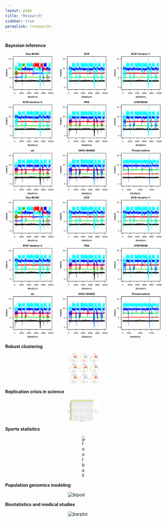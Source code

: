 ```yaml
---
layout: page
title: "Research"
sidebar: true
permalink: /research/
---
```




<div class="two-columns">
  <div class="column">
     <p>
     <strong>Bayesian inference</strong> 
    </p>
<img src="ls.png" alt="bayesian">
  </div>
<div class="column">
    <img src="ls.png" alt="bayesian">
  </div>
</div>

<div class="two-columns">
  <div class="column">
     <p>
     <strong>Robust clustering</strong> 
    </p>
  </div>
<div class="column">
    <img src="cl.jpg" alt="clustering" style="display: block; margin: auto;" width="100">
  </div>
</div>


<div class="two-columns">
  <div class="column">
     <p>
     <strong>Replication crisis in science</strong> 
    </p>
  </div>
<div class="column">
    <img src="rs.png" alt="replication" style="display: block; margin: auto;" width="100">
  </div>
</div>

<div class="two-columns">
  <div class="column">
     <p>
     <strong>Sports statistics</strong> 
    </p>
  </div>
<div class="column">
    <img src="football.png.png" alt="football" style="display: block; margin: auto;" width="10">
  </div>
</div>

<div class="two-columns">
  <div class="column">
     <p>
     <strong>Population genomics modeling</strong> 
    </p>
  </div>
<div class="column">
    <img src="bipod.png.png" alt="bipod" style="display: block; margin: auto;" width="100">
  </div>
</div>


<div class="two-columns">
  <div class="column">
     <p>
     <strong>Biostatistics and medical studies</strong> 
    </p>
  </div>
<div class="column">
    <img src="barplot.png.png" alt="barplot" style="display: block; margin: auto;" width="100">
  </div>
</div>


